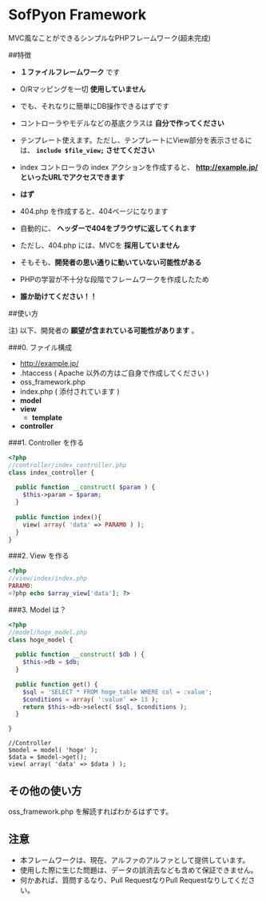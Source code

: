 # SofPyon Framework
MVC風なことができるシンプルなPHPフレームワーク(超未完成)

##特徴
 - __１ファイルフレームワーク__ です
 - O/Rマッピングを一切 __使用していません__
  - でも、それなりに簡単にDB操作できるはずです
 - コントローラやモデルなどの基底クラスは __自分で作ってください__
 - テンプレート使えます。ただし、テンプレートにView部分を表示させるには、 __`include $file_view;` させてください__
 - index コントローラの index アクションを作成すると、 __http://example.jp/ といったURLでアクセスできます__ 
  - __はず__
 - 404.php を作成すると、404ページになります
  - 自動的に、 __ヘッダーで404をブラウザに返してくれます__
  - ただし、404.php には、MVCを __採用していません__
 - そもそも、__開発者の思い通りに動いていない可能性がある__
  - PHPの学習が不十分な段階でフレームワークを作成したため

- __誰か助けてください！！__

##使い方

注) 以下、開発者の __願望が含まれている可能性があります__ 。

###0. ファイル構成
 - http://example.jp/
  - .htaccess ( Apache 以外の方はご自身で作成してください )
  - oss_framework.php
  - index.php ( 添付されています )
   - __model__
   - __view__
     - __template__
   - __controller__

###1. Controller を作る
```php
<?php
//controller/index_controller.php
class index_controller {
  
  public function __construct( $param ) {
    $this->param = $param;
  }
  
  public function index(){
    view( array( 'data' => PARAM0 ) );
  }
}
```

###2. View を作る
```php
<?php
//view/index/index.php
PARAM0:
<?php echo $array_view['data']; ?>
```

###3. Model は？
```php
<?php
//model/hoge_model.php
class hoge_model {
  
  public function __construct( $db ) {
    $this->db = $db;
  }
  
  public function get() {
    $sql = 'SELECT * FROM hoge_table WHERE col = :value';
    $conditions = array( ':value' => 13 );
    return $this->db->select( $sql, $conditions );
  }

}
```

```
//Controller
$model = model( 'hoge' );
$data = $model->get();
view( array( 'data' => $data ) );
```

## その他の使い方
oss_framework.php を解読すればわかるはずです。

## 注意
 - 本フレームワークは、現在、アルファのアルファとして提供しています。
 - 使用した際に生じた問題は、データの誤消去なども含めて保証できません。
 - 何かあれば、質問するなり、Pull RequestなりPull Requestなりしてください。
